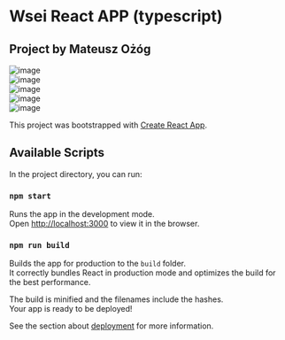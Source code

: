 # Wsei React APP (typescript)

## Project by Mateusz Ożóg 

![image](https://user-images.githubusercontent.com/39082174/123584553-d79df980-d7e1-11eb-9235-c7c2f5755ea4.png)  
![image](https://user-images.githubusercontent.com/39082174/123584600-eedce700-d7e1-11eb-8da4-b9386edc9c95.png)  
![image](https://user-images.githubusercontent.com/39082174/123584603-f3a19b00-d7e1-11eb-89db-1f4a92bfa3a4.png)  
![image](https://user-images.githubusercontent.com/39082174/123584615-fac8a900-d7e1-11eb-8f80-6f875b0b2e01.png)  
![image](https://user-images.githubusercontent.com/39082174/123584648-09af5b80-d7e2-11eb-8d8f-8e98fd64a3ce.png)



This project was bootstrapped with [Create React App](https://github.com/facebook/create-react-app).

## Available Scripts

In the project directory, you can run:

### `npm start`

Runs the app in the development mode.\
Open [http://localhost:3000](http://localhost:3000) to view it in the browser.

### `npm run build`

Builds the app for production to the `build` folder.\
It correctly bundles React in production mode and optimizes the build for the best performance.

The build is minified and the filenames include the hashes.\
Your app is ready to be deployed!

See the section about [deployment](https://facebook.github.io/create-react-app/docs/deployment) for more information.
